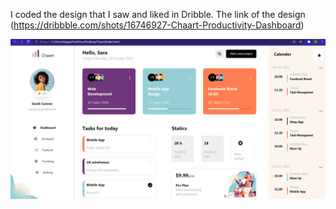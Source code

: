 I coded the design that I saw and liked in Dribble. 
The link of the design (https://dribbble.com/shots/16746927-Chaart-Productivity-Dashboard)

![alt text](https://github.com/dduyguu/Chaart/blob/main/img/ss.png?raw=true)
